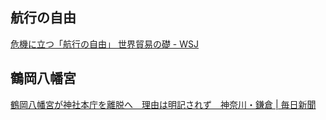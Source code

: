 ## 航行の自由

[危機に立つ「航行の自由」 世界貿易の礎 - WSJ](https://jp.wsj.com/amp/articles/on-the-high-seas-a-pillar-of-global-trade-is-under-attack-7ab3e822)

## 鶴岡八幡宮

[鶴岡八幡宮が神社本庁を離脱へ　理由は明記されず　神奈川・鎌倉 | 毎日新聞](https://mainichi.jp/articles/20240312/k00/00m/040/115000c)

